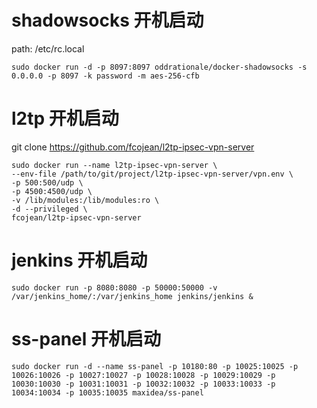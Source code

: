 # shadowsocks 开机启动
path: /etc/rc.local
````
sudo docker run -d -p 8097:8097 oddrationale/docker-shadowsocks -s 0.0.0.0 -p 8097 -k password -m aes-256-cfb
````
# l2tp 开机启动 
git clone https://github.com/fcojean/l2tp-ipsec-vpn-server
````
sudo docker run --name l2tp-ipsec-vpn-server \
--env-file /path/to/git/project/l2tp-ipsec-vpn-server/vpn.env \
-p 500:500/udp \
-p 4500:4500/udp \
-v /lib/modules:/lib/modules:ro \
-d --privileged \
fcojean/l2tp-ipsec-vpn-server
````

# jenkins 开机启动
````
sudo docker run -p 8080:8080 -p 50000:50000 -v /var/jenkins_home/:/var/jenkins_home jenkins/jenkins &
````

# ss-panel 开机启动
````
sudo docker run -d --name ss-panel -p 10180:80 -p 10025:10025 -p 10026:10026 -p 10027:10027 -p 10028:10028 -p 10029:10029 -p 10030:10030 -p 10031:10031 -p 10032:10032 -p 10033:10033 -p 10034:10034 -p 10035:10035 maxidea/ss-panel
````
